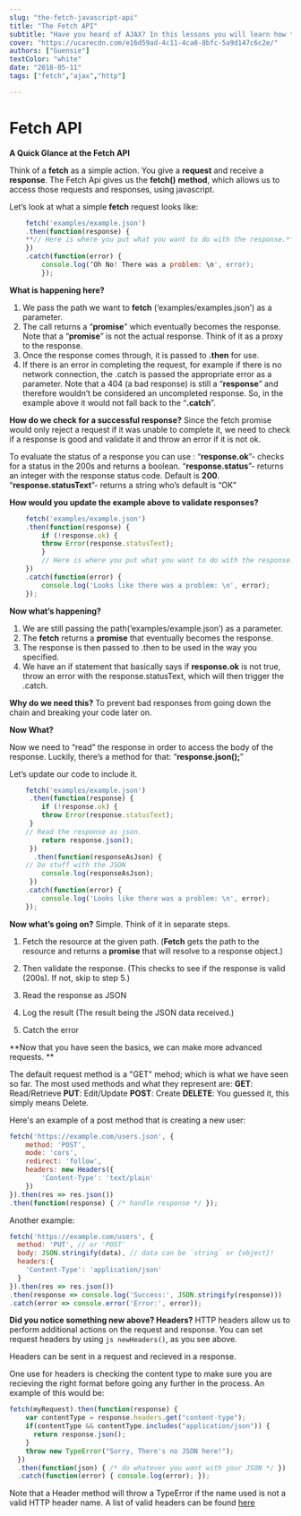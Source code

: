 ```yaml
---
slug: "the-fetch-javascript-api"
title: "The Fetch API"
subtitle: "Have you heard of AJAX? In this lessons you will learn how to request information from other API's and make use of that data with the most used technology for that purpose."
cover: "https://ucarecdn.com/e16d59ad-4c11-4ca0-8bfc-5a9d147c6c2e/"
authors: ["Guensie"]
textColor: "white"
date: "2018-05-11"
tags: ["fetch","ajax","http"]

---
```

# Fetch API
**A Quick Glance at the Fetch API**


Think of a **fetch** as a simple action. You give a **request** and receive a **response**. The Fetch Api gives us the **fetch()** **method**, which allows us to access those requests and responses, using javascript.

Let’s look at what a simple **fetch** request looks like:
```javascript
    fetch('examples/example.json')
    .then(function(response) {
    **// Here is where you put what you want to do with the response.**
    })
    .catch(function(error) {
	    console.log(‘Oh No! There was a problem: \n', error);
	    });
```
**What is happening here?**

 1. We pass the path we want to **fetch** (‘examples/examples.json’) as a parameter.
 2. The call returns a “**promise**” which eventually becomes the response. Note that a “**promise**” is not the actual response. Think of it as a proxy to the response.
 3. Once the response comes through, it is passed to **.then** for use.
 4. If there is an error in completing the request, for example if there is no network connection, the .catch is passed the appropriate error as a parameter. Note that a 404 (a bad response) is still a “**response**” and therefore wouldn’t be considered an uncompleted response. So, in the example above it would not fall back to the “**.catch**”.

**How do we check for a successful response?**
Since the fetch promise would only reject a request if it was unable to complete it, we need to check if a response is good and validate it and throw an error if it is not ok.
 
To evaluate the status of a response you can use :
“**response.ok**”- checks for a status in the 200s and returns a boolean.
“**response.status**”- returns an integer with the response status code. Default is **200**.
“**response.statusText**”- returns a string who’s default is “OK”

**How would you update the example above to validate responses?**
```javascript
    fetch('examples/example.json')
    .then(function(response) {
	    if (!response.ok) {
	    throw Error(response.statusText);
		}
		// Here is where you put what you want to do with the response.
	})
	.catch(function(error) {
		console.log('Looks like there was a problem: \n', error);
	});
```
**Now what’s happening?**
1) We are still passing the path(‘examples/example.json’) as a parameter.
2) The **fetch** returns a **promise** that eventually becomes the response.
3) The response is then passed to .then to be used in the way you specified.  
4) We have an if statement that basically says if **response.ok** is not true, throw an error with the response.statusText, which will then trigger the .catch.

**Why do we need this?**
 To prevent bad responses from going down the chain and breaking your code later on.
 
**Now What?**

Now we need to “read” the response in order to access the body of the response. Luckily, there’s a method for that: “**response.json();**”

Let’s update our code to include it.
```javascript
    fetch('examples/example.json')
	 .then(function(response) {
		if (!response.ok) {
	    throw Error(response.statusText);
	 }
    // Read the response as json.
	    return response.json();
	 })
	  .then(function(responseAsJson) {
    // Do stuff with the JSON
	    console.log(responseAsJson);
	 })
    .catch(function(error) {
	    console.log('Looks like there was a problem: \n', error);
    });
```
**Now what’s going on?**
Simple. Think of it in separate steps.
1) Fetch the resource at the given path.
(**Fetch** gets the path to the resource and returns a **promise** that will resolve to a response object.)  
  
2) Then validate the response.
(This checks to see if the response is valid (200s). If not, skip to step 5.)

3) Read the response as JSON

4) Log the result
(The result being the JSON data received.)

5) Catch the error

**Now that you have seen the basics, we can make more advanced requests. **

The default request method is a "GET" mehod; which is what we have seen so far. The most used methods and what they represent are: 
**GET**: Read/Retrieve
**PUT**: Edit/Update
**POST**: Create 
**DELETE**: You guessed it, this simply means Delete. 

Here's an example of a post method that is creating a new user:
```javascript
fetch('https://example.com/users.json', {
	method: 'POST', 
	mode: 'cors', 
	redirect: 'follow',
	headers: new Headers({
		'Content-Type': 'text/plain'
	})
}).then(res => res.json())
.then(function(response) { /* handle response */ });
``` 
Another example: 
```js
fetch('https://example.com/users', {
  method: 'PUT', // or 'POST'
  body: JSON.stringify(data), // data can be `string` or {object}!
  headers:{
    'Content-Type': 'application/json'
  }
}).then(res => res.json())
.then(response => console.log('Success:', JSON.stringify(response)))
.catch(error => console.error('Error:', error));
```

**Did you notice something new above? Headers?** 
HTTP headers allow us to perform additional actions on the request and response. You can set request headers by using ```js newHeaders()```, as you see above. 

Headers can be sent in a request and recieved in a response. 

One use for headers is checking the content type to make sure you are recieving the right format before going any further in the process. An example of this would be:

```js
fetch(myRequest).then(function(response) {
    var contentType = response.headers.get("content-type");
    if(contentType && contentType.includes("application/json")) {
      return response.json();
    }
    throw new TypeError("Sorry, There's no JSON here!");
  })
  .then(function(json) { /* do whatever you want with your JSON */ })
  .catch(function(error) { console.log(error); });
  ```
Note that a Header method will throw a TypeError if the name used is not a valid HTTP header name. A list of valid headers can be found [here](https://developer.mozilla.org/en-US/docs/Web/HTTP/Headers)

